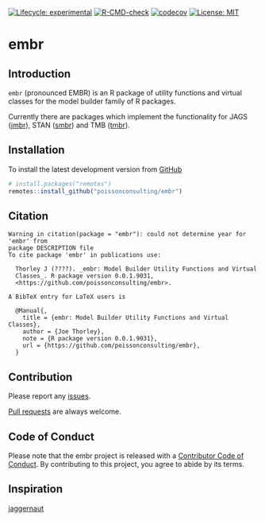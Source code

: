 
<!-- README.md is generated from README.Rmd. Please edit that file -->
<!-- badges: start -->

[![Lifecycle:
experimental](https://img.shields.io/badge/lifecycle-experimental-orange.svg)](https://lifecycle.r-lib.org/articles/stages.html#experimental)
[![R-CMD-check](https://github.com/poissonconsulting/embr/actions/workflows/R-CMD-check.yaml/badge.svg)](https://github.com/poissonconsulting/mbr/actions/workflows/R-CMD-check.yaml)
[![codecov](https://codecov.io/github/poissonconsulting/embr/branch/main/graph/badge.svg?token=RSs3t4kgR0)](https://codecov.io/github/poissonconsulting/mbr)
[![License:
MIT](https://img.shields.io/badge/License-MIT-green.svg)](https://opensource.org/licenses/MIT)
<!-- badges: end -->

# embr

## Introduction

`embr` (pronounced EMBR) is an R package of utility functions and
virtual classes for the model builder family of R packages.

Currently there are packages which implement the functionality for JAGS
([jmbr](https://github.com/poissonconsulting/jmbr)), STAN
([smbr](https://github.com/poissonconsulting/smbr)) and TMB
([tmbr](https://github.com/poissonconsulting/tmbr)).

## Installation

To install the latest development version from
[GitHub](https://github.com/poissonconsulting/embr)

``` r
# install.packages("remotes")
remotes::install_github("poissonconsulting/embr")
```

## Citation

    Warning in citation(package = "embr"): could not determine year for 'embr' from
    package DESCRIPTION file
    To cite package 'embr' in publications use:

      Thorley J (????). _embr: Model Builder Utility Functions and Virtual
      Classes_. R package version 0.0.1.9031,
      <https://github.com/poissonconsulting/embr>.

    A BibTeX entry for LaTeX users is

      @Manual{,
        title = {embr: Model Builder Utility Functions and Virtual Classes},
        author = {Joe Thorley},
        note = {R package version 0.0.1.9031},
        url = {https://github.com/poissonconsulting/embr},
      }

## Contribution

Please report any
[issues](https://github.com/poissonconsulting/embr/issues).

[Pull requests](https://github.com/poissonconsulting/embr/pulls) are
always welcome.

## Code of Conduct

Please note that the embr project is released with a [Contributor Code
of
Conduct](https://contributor-covenant.org/version/2/0/CODE_OF_CONDUCT.html).
By contributing to this project, you agree to abide by its terms.

## Inspiration

[jaggernaut](https://github.com/poissonconsulting/jaggernaut)
